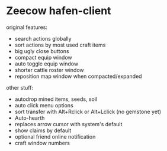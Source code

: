 # Zeecow hafen-client

original features:
 - search actions globally
 - sort actions by most used craft items
 - big ugly close buttons
 - compact equip window
 - auto toggle equip window
 - shorter cattle roster window
 - reposition map window when compacted/expanded

other stuff:
 - autodrop mined items, seeds, soil
 - auto click menu options  
 - sort transfer with Alt+Rclick or Alt+Lclick (no gemstone yet)
 - Auto-hearth  
 - replaces arrow cursor with system's default
 - show claims by default
 - optional friend online notification
 - craft window numbers